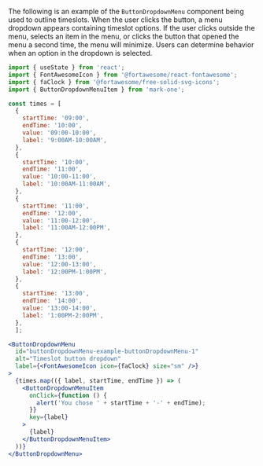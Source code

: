 The following is an example of the `ButtonDropdownMenu` component being used to outline timeslots. When the user clicks the button, a menu dropdown appears containing timeslot options. If the user clicks outside the menu, selects an item in the menu, or clicks the button that opened the menu a second time, the menu will minimize. Users can determine behavior when an option in the dropdown is selected.
```jsx
import { useState } from 'react';
import { FontAwesomeIcon } from '@fortawesome/react-fontawesome';
import { faClock } from '@fortawesome/free-solid-svg-icons';
import { ButtonDropdownMenuItem } from 'mark-one';

const times = [
  { 
    startTime: '09:00',
    endTime: '10:00',
    value: '09:00-10:00',
    label: '9:00AM-10:00AM',
  },
  {
    startTime: '10:00',
    endTime: '11:00',
    value: '10:00-11:00',
    label: '10:00AM-11:00AM',
  },
  {
    startTime: '11:00',
    endTime: '12:00',
    value: '11:00-12:00',
    label: '11:00AM-12:00PM',
  },
  {
    startTime: '12:00',
    endTime: '13:00',
    value: '12:00-13:00',
    label: '12:00PM-1:00PM',
  },
  {
    startTime: '13:00',
    endTime: '14:00',
    value: '13:00-14:00',
    label: '1:00PM-2:00PM',
  },
  ];

<ButtonDropdownMenu
  id="buttonDropdownMenu-example-buttonDropdownMenu-1"
  alt="Timeslot button dropdown"
  label={<FontAwesomeIcon icon={faClock} size="sm" />}
>
  {times.map(({ label, startTime, endTime }) => (
    <ButtonDropdownMenuItem
      onClick={function () {
        alert('You chose ' + startTime + '-' + endTime);
      }}
      key={label}
    >
      {label}
    </ButtonDropdownMenuItem>
  ))}
</ButtonDropdownMenu>
```
